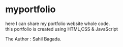 # myportfolio
here I can share my portfolio website whole code.<br>
this portfolio is created using HTML,CSS & JavaScript
<br>

The Author : Sahil Bagada.
